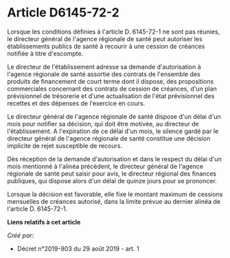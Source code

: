 # Article D6145-72-2

Lorsque les conditions définies à l'article D. 6145-72-1 ne sont pas réunies, le directeur général de l'agence régionale de
santé peut autoriser les établissements publics de santé à recourir à une cession de créances notifiée à titre d'escompte.

Le directeur de l'établissement adresse sa demande d'autorisation à l'agence régionale de santé assortie des contrats de
l'ensemble des produits de financement de court terme dont il dispose, des propositions commerciales concernant des contrats
de cession de créances, d'un plan prévisionnel de trésorerie et d'une actualisation de l'état prévisionnel des recettes et
des dépenses de l'exercice en cours.

Le directeur général de l'agence régionale de santé dispose d'un délai d'un mois pour notifier sa décision, qui doit être
motivée, au directeur de l'établissement. A l'expiration de ce délai d'un mois, le silence gardé par le directeur général de
l'agence régionale de santé constitue une décision implicite de rejet susceptible de recours.

Dès réception de la demande d'autorisation et dans le respect du délai d'un mois mentionné à l'alinéa précédent, le directeur
général de l'agence régionale de santé peut saisir pour avis, le directeur régional des finances publiques, qui dispose alors
d'un délai de quinze jours pour se prononcer.

Lorsque la décision est favorable, elle fixe le montant maximum de cessions mensuelles de créances autorisé, dans la limite
prévue au dernier alinéa de l'article D. 6145-72-1.

**Liens relatifs à cet article**

_Créé par_:

  - Décret n°2019-903 du 29 août 2019 - art. 1
